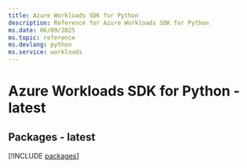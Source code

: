 ```yaml
---
title: Azure Workloads SDK for Python
description: Reference for Azure Workloads SDK for Python
ms.date: 06/09/2025
ms.topic: reference
ms.devlang: python
ms.service: workloads
---
```

# Azure Workloads SDK for Python - latest
## Packages - latest
[!INCLUDE [packages](workloads-index.md)]